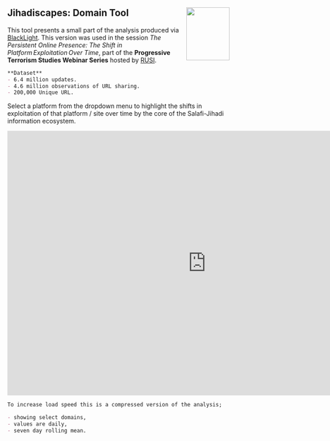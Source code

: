 

## Jihadiscapes: Domain Tool <img align="right" width="98" height="120" src="https://jihadiscapes.github.io/Domain_tool/HC_square1.jpg">

This tool presents a small part of the analysis produced via [BlackLight](http://blacklight.global).
This version was used in the session _The Persistent Online Presence: The Shift in Platform Exploitation Over Time_, part of the **Progressive Terrorism Studies Webinar Series** hosted by [RUSI](http://rusi.org). 



```markdown
**Dataset**
- 6.4 million updates.
- 4.6 million observations of URL sharing.
- 200,000 Unique URL. 
```

Select a platform from the dropdown menu to highlight the shifts in exploitation of that platform / site over time by the core of the Salafi-Jihadi information ecosystem.


<iframe width="900" height="600" frameborder="0" scrolling="no" src="https://jihadiscapes.github.io/Domain_tool/Dom_plot_drop3.html "> 
</iframe>


```markdown
To increase load speed this is a compressed version of the analysis;

- showing select domains,
- values are daily,
- seven day rolling mean.
```




